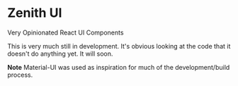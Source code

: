 # Zenith UI
Very Opinionated React UI Components

This is very much still in development. It's obvious looking at the code that it doesn't do anything yet. It will soon.

**Note** Material-UI was used as inspiration for much of the development/build process.
